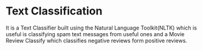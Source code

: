 # Text Classification
It is a Text Classifier built using the Natural Language Toolkit(NLTK) which is useful is classifying spam text messages from useful ones and a Movie Review Classify which classifies negative reviews form positive reviews.
